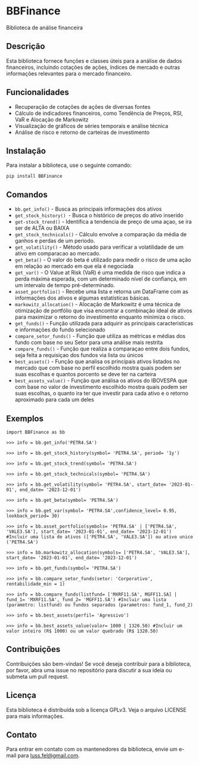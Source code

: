 # BBFinance

Biblioteca de análise financeira

## Descrição

Esta biblioteca fornece funções e classes úteis para a análise de dados financeiros, incluindo cotações de ações, índices de mercado e outras informações relevantes para o mercado financeiro.

## Funcionalidades

* Recuperação de cotações de ações de diversas fontes
* Cálculo de indicadores financeiros, como Tendência de Preços, RSI, VaR e Alocação de Markowitz
* Visualização de gráficos de séries temporais e análise técnica
* Análise de risco e retorno de carteiras de investimento

## Instalação

Para instalar a biblioteca, use o seguinte comando:

`pip install BBFinance`

## Comandos

* `bb.get_info()` - Busca as principais informações dos ativos
* `get_stock_history() `- Busca o histórico de preços do ativo inserido
* `get-stock_trend()` - Identifica a tendencia de preço de uma açao, se ira ser de ALTA ou BAIXA
* `get_stock_technicals()` - Cálculo envolve a comparação da média de ganhos e perdas de um periodo.
* `get_volatility()` - Método usado para verificar a volatilidade de um ativo em comparacao ao mercado.
* `get_beta()` - O valor do beta é utilizado para medir o risco de uma ação em relação ao mercado em que ela é negociada
* `get_var()` - O Value at Risk (VaR) é uma medida de risco que indica a perda máxima esperada, com um determinado nível de confiança, em um intervalo de tempo pré-determinado.
* `asset_portfolio()` - Recebe uma lista e retorna um DataFrame com as informações dos ativos e algumas estatísticas básicas.
* `markowitz_allocation()` - Alocação de Markowitz é uma técnica de otimização de portfólio que visa encontrar a combinação ideal de ativos para maximizar o retorno do investimento enquanto minimiza o risco.
* `get_funds()` - Função utilizada para adquirir as principais caracteristicas e informações do fundo selecionado
* `compare_setor_funds()` - Função que utiliza as métricas e médias dos fundo com base no seu Setor para uma análise mais restrita
* `compare_funds()` - Função que realiza a comparaçao entre dois fundos, seja feita a requisiçao dos fundos via lista ou únicos
* `best_assets()` - Função que analisa os principais ativos listados no mercado que com base no perfil escolhido mostra quais podem ser suas escolhas e quantos porcento se deve ter na carteira
* `best_assets_value()` - Função que análisa os ativos do IBOVESPA que com base no valor de investimento escolhido mostra quais podem ser suas escolhas, o quanto ira ter que investir para cada ativo e o retorno aproximado para cada um deles

## Exemplos

```
import BBFinance as bb

>>> info = bb.get_info('PETR4.SA')

>>> info = bb.get_stock_history(symbol= 'PETR4.SA', period= '1y')

>>> info = bb.get_stock_trend(symbol= 'PETR4.SA')

>>> info = bb.get_stock_technicals(symbol= 'PETR4.SA')

>>> info = bb.get_volatility(symbol= 'PETR4.SA', start_date= '2023-01-01', end_date= '2023-12-01')

>>> info = bb.get_beta(symbol= 'PETR4.SA')

>>> info = bb.get_var(symbol= 'PETR4.SA',confidence_level= 0.95, lookback_period= 30)

>>> info = bb.asset_portfolio(symbols= 'PETR4.SA' | ['PETR4.SA', 'VALE3.SA'], start_date= '2023-01-01', end_date= '2023-12-01') #Incluir uma lista de ativos (['PETR4.SA', 'VALE3.SA']) ou ativo unico ('PETR4.SA')

>>> info = bb.markowitz_allocation(symbols= ['PETR4.SA', 'VALE3.SA'], start_date= '2023-01-01', end_date= '2023-12-01')

>>> info = bb.get_funds(symbol= 'PETR4.SA')

>>> info = bb.compare_setor_funds(setor: 'Corporativo', rentabilidade_min = 1)

>>> info = bb.compare_funds(listfund= ['MXRF11.SA', MGFF11.SA] | fund_1= 'MXRF11.SA', fund_2= 'MGFF11.SA') #Incluir uma lista (parametro: listfund) ou fundos separados (parametros: fund_1, fund_2)

>>> info = bb.best_assets(perfil= 'Agressivo')

>>> info = bb.best_assets_value(valor= 1000 | 1320.50) #Incluir um valor inteiro (R$ 1000) ou um valor quebrado (R$ 1320.50)

```

## Contribuições

Contribuições são bem-vindas! Se você deseja contribuir para a biblioteca, por favor, abra uma issue no repositório para discutir a sua ideia ou submeta um pull request.

## Licença

Esta biblioteca é distribuída sob a licença GPLv3. Veja o arquivo LICENSE para mais informações.

## Contato

Para entrar em contato com os mantenedores da biblioteca, envie um e-mail para luss.fel@gmail.com.
